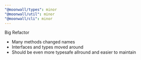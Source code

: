```yaml
---
"@moonwall/types": minor
"@moonwall/util": minor
"@moonwall/cli": minor
---
```


Big Refactor
- Many methods changed names
- Interfaces and types moved around
- Should be even more typesafe allround and easier to maintain
